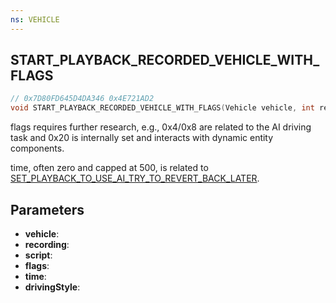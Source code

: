 ```yaml
---
ns: VEHICLE
---
```

## START_PLAYBACK_RECORDED_VEHICLE_WITH_FLAGS

```c
// 0x7D80FD645D4DA346 0x4E721AD2
void START_PLAYBACK_RECORDED_VEHICLE_WITH_FLAGS(Vehicle vehicle, int recording, char* script, int flags, int time, int drivingStyle);
```

flags requires further research, e.g., 0x4/0x8 are related to the AI driving task and 0x20 is internally set and interacts with dynamic entity components.

time, often zero and capped at 500, is related to [SET_PLAYBACK_TO_USE_AI_TRY_TO_REVERT_BACK_LATER](#_0x6E63860BBB190730).

## Parameters
* **vehicle**: 
* **recording**: 
* **script**: 
* **flags**: 
* **time**: 
* **drivingStyle**: 

